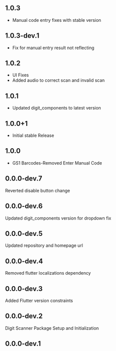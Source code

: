 ## 1.0.3
* Manual code entry fixes with stable version

## 1.0.3-dev.1
* Fix for manual entry result not reflecting

## 1.0.2

* UI Fixes
* Added audio to correct scan and invalid scan

## 1.0.1

* Updated digit_components to latest version

## 1.0.0+1

* Initial stable Release

## 1.0.0

* GS1 Barcodes-Removed Enter Manual Code

## 0.0.0-dev.7

Reverted disable button change

## 0.0.0-dev.6

Updated digit_components version for dropdown fix

## 0.0.0-dev.5

Updated repository and homepage url

## 0.0.0-dev.4

Removed flutter localizations dependency

## 0.0.0-dev.3

Added Flutter version constraints

## 0.0.0-dev.2

Digit Scanner Package Setup and Initialization

## 0.0.0-dev.1
